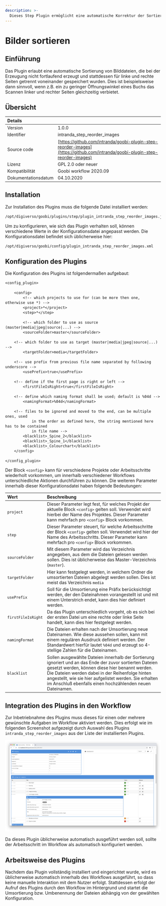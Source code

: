 ```yaml
---
description: >-
  Dieses Step Plugin ermöglicht eine automatische Korrektur der Sortierung von Digitalisaten, die für rechte und linke Buchseiten getrennt voneinander erzeugt wurden. Diese werden mit dem Plugin in die Korrekte Reihenfolge gebracht.
---
```


# Bilder sortieren

## Einführung

Das Plugin erlaubt eine automatische Sortierung von Bilddateien, die bei der Erzeugung nicht fortlaufend erzeugt und stattdessen für linke und rechte Seiten getrennt voneinander gespeichert wurden. Dies ist beispielsweise dann sinnvoll, wenn z.B. ein zu geringer Öffnungswinkel eines Buchs das Scannen linker und rechter Seiten gleichzeitig verbietet.

## Übersicht

| Details |  |
| :--- | :--- |
| Version | 1.0.0 |
| Identifier | intranda\_step\_reorder_images |
| Source code | [https://github.com/intranda/goobi-plugin-step-reorder-images](https://github.com/intranda/goobi-plugin-step-reorder-images) |
| Lizenz | GPL 2.0 oder neuer |
| Kompatibilität | Goobi workflow 2020.09 |
| Dokumentationsdatum | 04.10.2020 |

## Installation

Zur Installation des Plugins muss die folgende Datei installiert werden:

```bash
/opt/digiverso/goobi/plugins/step/plugin_intranda_step_reorder_images.jar
```

Um zu konfigurieren, wie sich das Plugin verhalten soll, können verschiedene Werte in der Konfigurationsdatei angepasst werden. Die Konfigurationsdatei befindet sich üblicherweise hier:

```bash
/opt/digiverso/goobi/config/plugin_intranda_step_reorder_images.xml
```

## Konfiguration des Plugins

Die Konfiguration des Plugins ist folgendermaßen aufgebaut:

```markup
<config_plugin>

	<config>
		<!-- which projects to use for (can be more then one, otherwise use *) -->
		<project>*</project>
		<step>*</step>

		<!-- which folder to use as source (master|media|jpeg|source|...) -->
		<sourceFolder>master</sourceFolder>

    <!-- which folder to use as target (master|media|jpeg|source|...) -->
		<targetFolder>media</targetFolder>

    <!-- use prefix from previous file name separated by following underscore -->
		<usePrefix>true</usePrefix>

    <!-- define if the first page is right or left -->
		<firstFileIsRight>true</firstFileIsRight>

    <!-- define which naming format shall be used; default is %04d -->
		<namingFormat>%04d</namingFormat>

    <!-- files to be ignored and moved to the end, can be multiple ones, used
			in the order as defined here, the string mentioned here has to be contained
			in file name -->
		<blacklist>_Spine_2</blacklist>
		<blacklist>_Spine_1</blacklist>
		<blacklist>_Colourchart</blacklist>
	</config>

</config_plugin>

```

Der Block `<config>` kann für verschiedene Projekte oder Arbeitsschritte wiederholt vorkommen, um innerhalb verschiedener Workflows unterschiedliche Aktionen durchführen zu können. Die weiteren Parameter innerhalb dieser Konfigurationsdatei haben folgende Bedeutungen:

| Wert | Beschreibung |
| :--- | :--- |
| `project` | Dieser Parameter legt fest, für welches Projekt der aktuelle Block `<config>` gelten soll. Verwendet wird hierbei der Name des Projektes. Dieser Parameter kann mehrfach pro `<config>` Block vorkommen. |
| `step` | Dieser Parameter steuert, für welche Arbeitsschritte der Block `<config>` gelten soll. Verwendet wird hier der Name des Arbeitsschritts. Dieser Parameter kann mehrfach pro `<config>` Block vorkommen. |
| `sourceFolder` | Mit diesem Parameter wird das Verzeichnis angegeben, aus dem die Dateien gelesen werden sollen. Dies ist üblicherweise das Master-Verzeichnis (`master`). |
| `targetFolder` | Hier kann festgelegt werden, in welchem Ordner die umsortierten Dateien abgelegt werden sollen. Dies ist meist das Verzeichnis `media` |
| `usePrefix` | Soll für die Umsortierung eine Präfix berücksichtigt werden, der den Dateinahmen vorangestellt ist und mit einem Unterstrich endet, kann dies hier definiert werden. |
| `firstFileIsRight` | Da das Plugin unterschiedlich vorgeht, ob es sich bei der ersten Datei um eine rechte oder linke Seite handelt, kann dies hier festgelegt werden. |
| `namingFormat` | Die Dateien erhalten nach der Umsortierung neue Dateinamen. Wie diese aussehen sollen, kann mit einem regulären Ausdruck definiert werden. Der Standardwert hierfür lautet `%04d` und erzeugt so 4-stellige Zahlen für die Dateinamen. |
| `blacklist` | Sollen ausgewählte Dateien innerhalb der Sortierung ignoriert und an das Ende der zuvor sortierten Dateien gesetzt werden, können diese hier benannt werden. Die Dateien werden dabei in der Reihenfolge hinten angestellt, wie sie hier aufgelistet werden. Sie erhalten im Anschluß ebenfalls einen hochzählenden neuen Dateinamen. |

## Integration des Plugins in den Workflow

Zur Inbetriebnahme des Plugins muss dieses für einen oder mehrere gewünschte Aufgaben im Workflow aktiviert werden. Dies erfolgt wie im folgenden Screenshot aufgezeigt durch Auswahl des Plugins `intranda_step_reorder_images` aus der Liste der installierten Plugins.

![Zuweisung des Plugins zu einer bestimmten Aufgabe](../.gitbook/assets/intranda_step_reorder_images_de.png)

Da dieses Plugin üblicherweise automatisch ausgeführt werden soll, sollte der Arbeitsschritt im Workflow als automatisch konfiguriert werden.

## Arbeitsweise des Plugins

Nachdem das Plugin vollständig installiert und eingerichtet wurde, wird es üblicherweise automatisch innerhalb des Workflows ausgeführt, so dass keine manuelle Interaktion mit dem Nutzer erfolgt. Stattdessen erfolgt der Aufruf des Plugins durch den Workflow im Hintergrund und startet die Umsortierung bzw. Umbenennung der Dateien abhängig von der gewählten Konfiguration.

